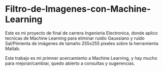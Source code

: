 # Filtro-de-Imagenes-con-Machine-Learning
Este es mi proyecto de final de carrera Ingenieria Electronica, donde aplico tecnicas de Machine Learning para eliminar ruidio Gaussiano y ruido Sal/Pimienta de imágenes de tamaño 255x255 pixeles sobre la herramienta Matlab. 

Este trabajo es mi primner acercamiento a Machine Learning, y hay mucho para mejorar/cambiar, quedo abierto a consultas y sugerencias. 
